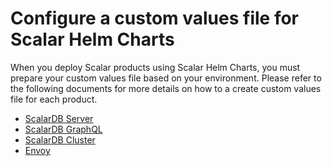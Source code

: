 # Configure a custom values file for Scalar Helm Charts

When you deploy Scalar products using Scalar Helm Charts, you must prepare your custom values file based on your environment. Please refer to the following documents for more details on how to a create custom values file for each product.

* [ScalarDB Server](./configure-custom-values-scalardb.md)
* [ScalarDB GraphQL](./configure-custom-values-scalardb-graphql.md)
* [ScalarDB Cluster](./configure-custom-values-scalardb-cluster.md)
* [Envoy](./configure-custom-values-envoy.md)
